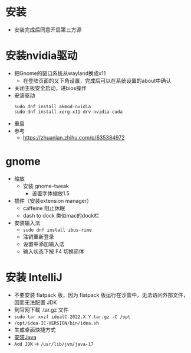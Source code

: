 # 安装
- 安装完成后同意开启第三方源

# 安装nvidia驱动
- 把Gnome的窗口系统从wayland换成x11
  - 在登陆页面的又下角设置，完成后可以在系统设置的about中确认
- 关闭主板安全启动，进bios操作
- 安装驱动
  ```
  sudo dnf install akmod-nvidia
  sudo dnf install xorg-x11-drv-nvidia-cuda
  ```
- 重启
- 参考
  - https://zhuanlan.zhihu.com/p/635384972 

# gnome
- 缩放
  - 安装 gnome-tweak
    - 设置字体缩放1.5
- 插件（安装extension manager）
  - caffeine 阻止休眠
  - dash to dock 类似mac的dock栏
- 安装输入法
  - `sudo dnf install ibus-rime`
  - 注销重新登录
  - 设置中添加输入法
  - 输入状态下按 F4 切换简体

# 安装 IntelliJ
- 不要安装 flatpack 版，因为 flatpack 版运行在沙盒中，无法访问外部文件，因而无法配置 JDK
- 到官网下载 .tar.gz 文件
- `sudo tar xvzf idealC-2022.X.Y.tar.gz -C /opt`
- `/opt/idea-IC-VERSION/bin/idea.sh`
- 生成桌面快捷方式
- [安装Java](https://docs.fedoraproject.org/en-US/quick-docs/installing-java/)
- `Add JDK` -> `/usr/lib/jvm/java-17`
